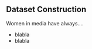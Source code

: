 <!-- ---
layout: post
title: "Dataset Construction"
# subtitle: "because they lacked opposable thumbs and the brainpower to build a space program."
background: ''
--- -->

## Dataset Construction

Women in media have always....

- blabla
- blabla
